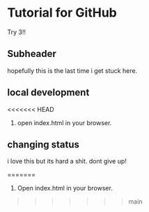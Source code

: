 #                       Tutorial for GitHub


Try 3!!

## Subheader

hopefully this is the last time i get stuck here.
## local development

<<<<<<< HEAD
1. open index.html in your browser.

## changing status

i love this but its hard a shit. dont give up!

=======
1. Open index.html in your browser.
>>>>>>> main
